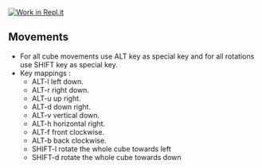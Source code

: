 [![Work in Repl.it](https://classroom.github.com/assets/work-in-replit-14baed9a392b3a25080506f3b7b6d57f295ec2978f6f33ec97e36a161684cbe9.svg)](https://classroom.github.com/online_ide?assignment_repo_id=402395&assignment_repo_type=GroupAssignmentRepo)


## Movements
- For all cube movements use ALT key as special key and for all rotations use SHIFT key as special key.
- Key mappings :
	- ALT-l left down.
	- ALT-r right down.
	- ALT-u up right.
	- ALT-d down right.
	- ALT-v vertical down.
	- ALT-h horizontal right.
	- ALT-f front clockwise.
	- ALT-b back clockwise.
	- SHIFT-l rotate the whole cube towards left
	- SHIFT-d rotate the whole cube towards down

